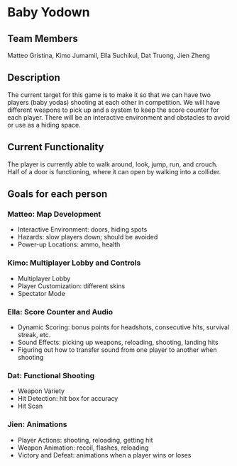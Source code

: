# Baby Yodown
## Team Members
Matteo Gristina, Kimo Jumamil, Ella Suchikul, Dat Truong, Jien Zheng

## Description
The current target for this game is to make it so that we can have two players (baby yodas) shooting at each other in competition. We will have different weapons to pick up and a system to keep the score counter for each player. There will be an interactive environment and obstacles to avoid or use as a hiding space. 

## Current Functionality
The player is currently able to walk around, look, jump, run, and crouch.
Half of a door is functioning, where it can open by walking into a collider.

## Goals for each person
### Matteo: Map Development 
- Interactive Environment: doors, hiding spots 
- Hazards: slow players down; should be avoided
- Power-up Locations: ammo, health

### Kimo: Multiplayer Lobby and Controls 
- Multiplayer Lobby
- Player Customization: different skins 
- Spectator Mode
  
### Ella: Score Counter and Audio 
- Dynamic Scoring: bonus points for headshots, consecutive hits, survival streak, etc. 
- Sound Effects: picking up weapons, reloading, shooting, landing hits
- Figuring out how to transfer sound from one player to another when shooting 

### Dat: Functional Shooting
- Weapon Variety
- Hit Detection: hit box for accuracy
- Hit Scan
  
### Jien: Animations
- Player Actions: shooting, reloading, getting hit
- Weapon Animation: recoil, flashes, reloading 
- Victory and Defeat: animations when a player wins or loses 
